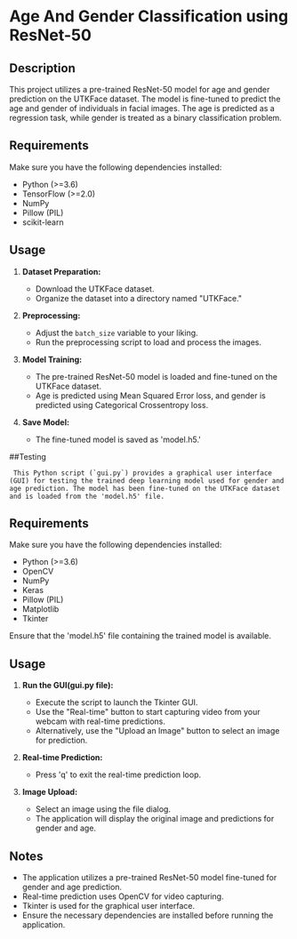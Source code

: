 # Age And Gender Classification using ResNet-50

## Description

This project utilizes a pre-trained ResNet-50 model for age and gender prediction on the UTKFace dataset. The model is fine-tuned to predict the age and gender of individuals in facial images. The age is predicted as a regression task, while gender is treated as a binary classification problem.

## Requirements

Make sure you have the following dependencies installed:

- Python (>=3.6)
- TensorFlow (>=2.0)
- NumPy
- Pillow (PIL)
- scikit-learn

## Usage

1. **Dataset Preparation:**
   - Download the UTKFace dataset.
   - Organize the dataset into a directory named "UTKFace."

2. **Preprocessing:**
   - Adjust the `batch_size` variable to your liking.
   - Run the preprocessing script to load and process the images.

4. **Model Training:**
   - The pre-trained ResNet-50 model is loaded and fine-tuned on the UTKFace dataset.
   - Age is predicted using Mean Squared Error loss, and gender is predicted using Categorical Crossentropy loss.

5. **Save Model:**
   - The fine-tuned model is saved as 'model.h5.'
   
##Testing

     This Python script (`gui.py`) provides a graphical user interface (GUI) for testing the trained deep learning model used for gender and age prediction. The model has been fine-tuned on the UTKFace dataset and is loaded from the 'model.h5' file.

## Requirements

Make sure you have the following dependencies installed:

- Python (>=3.6)
- OpenCV
- NumPy
- Keras
- Pillow (PIL)
- Matplotlib
- Tkinter

Ensure that the 'model.h5' file containing the trained model is available.

## Usage

1. **Run the GUI(gui.py file):**
   - Execute the script to launch the Tkinter GUI.
   - Use the "Real-time" button to start capturing video from your webcam with real-time predictions.
   - Alternatively, use the "Upload an Image" button to select an image for prediction.

2. **Real-time Prediction:**
   - Press 'q' to exit the real-time prediction loop.

3. **Image Upload:**
   - Select an image using the file dialog.
   - The application will display the original image and predictions for gender and age.

## Notes

- The application utilizes a pre-trained ResNet-50 model fine-tuned for gender and age prediction.
- Real-time prediction uses OpenCV for video capturing.
- Tkinter is used for the graphical user interface.
- Ensure the necessary dependencies are installed before running the application.
